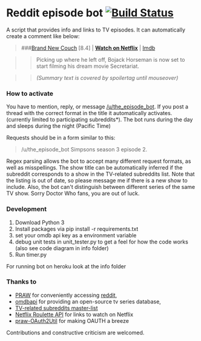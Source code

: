 # Reddit episode bot [![Build Status](https://travis-ci.org/Almenon/reddit_episode_bot.svg?branch=master)](https://travis-ci.org/Almenon/reddit_episode_bot)

A script that provides info and links to TV episodes.  It can automatically create a comment like below:

> ###[Brand New Couch](http://www.imdb.com/title/tt4311472) [8.4] | [**Watch on Netflix**](http://www.netflix.com/title/70300800) | [Imdb](http://www.imdb.com/title/tt4311472)

> > Picking up where he left off, Bojack Horseman is now set to start filming his dream movie Secretariat.

> > *(Summary text is covered by spoilertag until mouseover)*


### How to activate

You have to mention, reply, or message [/u/the_episode_bot](http://www.reddit.com/u/the_episode_bot).  If you post a thread with the correct format in the title it automatically activates. (currently limited to participating subreddits\*).  The bot runs during the day and sleeps during the night (Pacific Time)

Requests should be in a form similar to this:

> /u/the_episode_bot Simpsons season 3 episode 2. 

Regex parsing allows the bot to accept many different request formats, as well as misspellings. The show title 
can be automatically inferred if the subreddit corresponds to a show in the TV-related subreddits list. 
Note that the listing is out of date, so please message me if there is a new show to include.  Also, the bot
can't distinguish between different series of the same TV show.  Sorry Doctor Who fans, you are out of luck.


### Development

1. Download Python 3
2. Install packages via pip install -r requirements.txt
3. set your omdb api key as a environment variable
4. debug unit tests in unit_tester.py to get a feel for how the code works (also see code diagram in info folder)
5. Run timer.py

For running bot on heroku look at the info folder


### Thanks to

* [PRAW](https://praw.readthedocs.org/en/v3.1.0/) for conveniently accessing [reddit](https://www.reddit.com/), 
* [omdbapi](https://www.omdbapi.com) for providing an open-source tv series database, 
* [TV-related subreddits master-list](http://tv-subreddits.wikidot.com/)
* [Netflix Roulette API](http://netflixroulette.net/api/) for links to watch on Netflix
* [praw-OAuth2Util](https://github.com/SmBe19/praw-OAuth2Util) for making OAUTH a breeze

Contributions and constructive criticism are welcomed.


[comment]: # (describe how to run a custom version of the bot)
